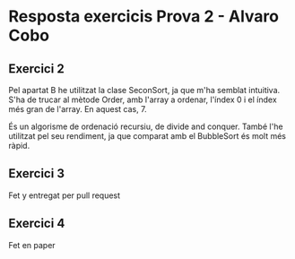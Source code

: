# Resposta exercicis Prova 2 - Alvaro Cobo

## Exercici 2
Pel apartat B he utilitzat la clase SeconSort, ja que m'ha semblat intuitiva. S'ha de trucar al mètode
Order, amb l'array a ordenar, l'índex 0 i el índex més gran de l'array. En aquest cas, 7. 

És un algorisme de ordenació recursiu, de divide and conquer. També l'he utilitzat pel seu rendiment,
ja que comparat amb el BubbleSort és molt més ràpid.

## Exercici 3
Fet y entregat per pull request

## Exercici 4
Fet en paper
